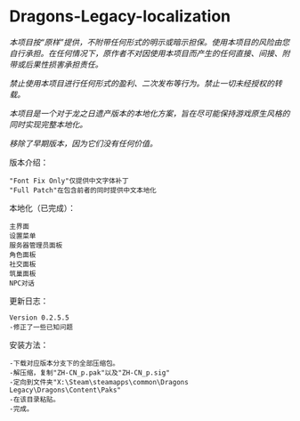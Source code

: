 # Dragons-Legacy-localization
*本项目按“原样”提供，不附带任何形式的明示或暗示担保。使用本项目的风险由您自行承担。在任何情况下，原作者不对因使用本项目而产生的任何直接、间接、附带或后果性损害承担责任。*

*禁止使用本项目进行任何形式的盈利、二次发布等行为。禁止一切未经授权的转载。*

*本项目是一个对于龙之日遗产版本的本地化方案，旨在尽可能保持游戏原生风格的同时实现完整本地化。*

*移除了早期版本，因为它们没有任何价值。*

版本介绍：

    "Font Fix Only"仅提供中文字体补丁
    "Full Patch"在包含前者的同时提供中文本地化


本地化（已完成）：

    主界面
    设置菜单
    服务器管理员面板
    角色面板
    社交面板
    筑巢面板
    NPC对话
    

更新日志：

    Version 0.2.5.5
    -修正了一些已知问题

安装方法：

    -下载对应版本分支下的全部压缩包。
    -解压缩，复制"ZH-CN_p.pak"以及"ZH-CN_p.sig"
    -定向到文件夹"X:\Steam\steamapps\common\Dragons Legacy\Dragons\Content\Paks"
    -在该目录粘贴。
    -完成。
